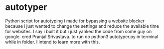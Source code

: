 # autotyper
Python script for autotyping i made for bypassing a website blocker because i just wanted to change the settings and reduce the available time for websites. I say i built it but i just yanked the code from some guy on google. cred Pranjal Srivastava. to run do python3 autotyper.py in terminal while in folder. I intend to learn more with this.
